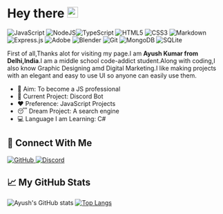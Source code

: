 # Hey there <img src="https://media.giphy.com/media/hvRJCLFzcasrR4ia7z/giphy.gif" width="25px">
<img alt="JavaScript" src="https://img.shields.io/badge/javascript-%23323330.svg?style=for-the-badge&logo=javascript&logoColor=%23F7DF1E"/> <img alt="NodeJS" src="https://img.shields.io/badge/node.js-%2343853D.svg?style=for-the-badge&logo=node-dot-js&logoColor=white"/><img alt="TypeScript" src="https://img.shields.io/badge/typescript-%23007ACC.svg?style=for-the-badge&logo=typescript&logoColor=white"/>
<img alt="HTML5" src="https://img.shields.io/badge/html5-%23E34F26.svg?style=for-the-badge&logo=html5&logoColor=white"/> <img alt="CSS3" src="https://img.shields.io/badge/css3-%231572B6.svg?style=for-the-badge&logo=css3&logoColor=white" /> <img alt="Markdown" src="https://img.shields.io/badge/markdown-%23000000.svg?style=for-the-badge&logo=markdown&logoColor=white"/> <img alt="Express.js" src="https://img.shields.io/badge/express.js-%23404d59.svg?style=for-the-badge&logo=express&logoColor=%2361DAFB"/> <img alt="Adobe" src="https://img.shields.io/badge/adobe-%23FF0000.svg?style=for-the-badge&logo=adobe&logoColor=white"/> <img alt="Blender" src="https://img.shields.io/badge/blender-%23F5792A.svg?style=for-the-badge&logo=blender&logoColor=white"/> <img alt="Git" src="https://img.shields.io/badge/git-%23F05033.svg?style=for-the-badge&logo=git&logoColor=white"/> <img alt="MongoDB" src ="https://img.shields.io/badge/MongoDB-%234ea94b.svg?style=for-the-badge&logo=mongodb&logoColor=white"/> <img alt="SQLite" src ="https://img.shields.io/badge/sqlite-%2307405e.svg?style=for-the-badge&logo=sqlite&logoColor=white"/>

First of all,Thanks alot for visiting my page.I am **Ayush Kumar from Delhi,India**.I am a middle school code-addict student.Along with coding,I also know Graphic Designing amd Digital Marketing.I like making projects with an elegant and easy to use UI so anyone can easily use them. 

<ul>
<li> 🎯 Aim: To become a JS professional</li>
<li> 🔧 Current Project: Discord Bot </li>
<li> ❤ Preference: JavaScript Projects </li>
<li> 😴 Dream Project: A search engine </li>
<li> 💻 Language I am Learning: C# </li>
</ul>

## 🔗 Connect With Me
<a href="https://github.com/Ayush4385">
<img alt="GitHub" src="https://img.shields.io/badge/github-%23121011.svg?style=for-the-badge&logo=github&logoColor=white"/>
</a>
<a href="https://discord.gg/WCDtmkNBJv">
<img alt="Discord" src="https://img.shields.io/badge/Discord-%237289DA.svg?style=for-the-badge&logo=discord&logoColor=white"/>
</a>

## 📈 My GitHub Stats

![Ayush's GitHub stats](https://github-readme-stats.vercel.app/api?username=Ayush4385&include_private=true&include_all_commits=true&show_icons=true&theme=github_dark)
[![Top Langs](https://github-readme-stats.vercel.app/api/top-langs/?username=Ayush4385&layout=compact&theme=github_dark)](https://github.com/anuraghazra/github-readme-stats)
